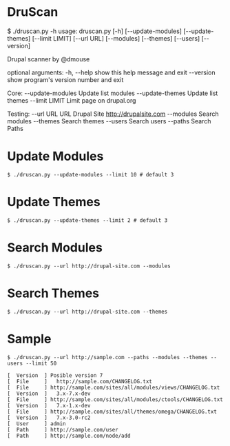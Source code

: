 DruScan
=======
$ ./druscan.py -h
usage: druscan.py [-h] [--update-modules] [--update-themes] [--limit LIMIT]
                  [--url URL] [--modules] [--themes] [--users] [--version]

Drupal scanner by @dmouse

optional arguments:
  -h, --help        show this help message and exit
  --version         show program's version number and exit

Core:
  --update-modules  Update list modules
  --update-themes   Update list themes
  --limit LIMIT     Limit page on drupal.org

Testing:
  --url URL         URL Drupal Site http://drupalsite.com
  --modules         Search modules
  --themes          Search themes
  --users           Search users
	--paths           Search Paths

Update Modules
==============
	$ ./druscan.py --update-modules --limit 10 # default 3

Update Themes
==============
	$ ./druscan.py --update-themes --limit 2 # default 3

Search Modules
==============
	$ ./druscan.py --url http://drupal-site.com --modules

Search Themes
==============
	$ ./druscan.py --url http://drupal-site.com --themes

Sample
=============
	$ ./druscan.py --url http://sample.com --paths --modules --themes --users --limit 50

	[  Version  ] Posible version 7
	[  File     ] 	http://sample.com/CHANGELOG.txt
	[  File     ] http://sample.com/sites/all/modules/views/CHANGELOG.txt
	[  Version  ] 	3.x-7.x-dev
	[  File     ] http://sample.com/sites/all/modules/ctools/CHANGELOG.txt
	[  Version  ] 	7.x-1.x-dev
	[  File     ] http://sample.com/sites/all/themes/omega/CHANGELOG.txt
	[  Version  ] 	7.x-3.0-rc2
	[  User     ] admin
	[  Path     ] http://sample.com/user
	[  Path     ] http://sample.com/node/add




